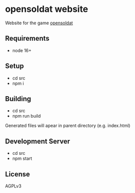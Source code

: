 opensoldat website
================

Website for the game [opensoldat](https://github.com/opensoldat/opensoldat)

Requirements
------------
* node 16+

Setup
--------
* cd src
* npm i

Building
--------
* cd src
* npm run build

Generated files will apear in parent directory (e.g. index.html)

Development Server
------------------
* cd src
* npm start

License
-------
AGPLv3
